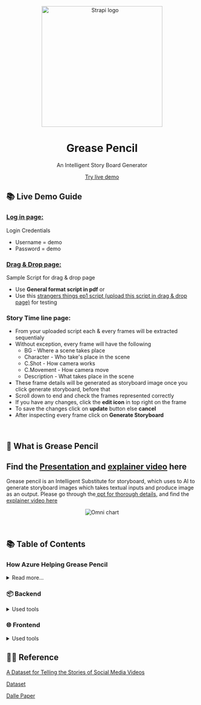 <p align="center">
  <a href="https://strapi.io">
    <img src="https://i.ibb.co/rF4cHpr/g-logo-01.png" width="318px" alt="Strapi logo" />
  </a>
</p>
<h1 align="center">Grease Pencil</h1>
<p align="center">An Intelligent Story Board Generator</p>
<p align="center"><a href="https://gpdemo.azurewebsites.net/">Try live demo</a></p>

## 📚 Live Demo Guide

### <a href="https://gpdemo.azurewebsites.net/"> Log in page:</a>
Login Credentials
- Username = demo
- Password = demo

### <a href="https://www.dailyscript.com/scripts/STRANGER-THINGS-1x01-The-Vanishing-of-Will-Byers-2ND-PINK.pdf">Drag & Drop page:</a>
Sample Script for drag & drop page
- Use **General format script in pdf** or
- Use this <a href="http://www.dailyscript.com/scripts/STRANGER-THINGS-1x01-The-Vanishing-of-Will-Byers-2ND-PINK.pdf">strangers things ep1 script (upload this script in drag & drop page)</a> for testing

### Story Time line page:</a>
- From your uploaded script each & every frames will be extracted sequentialy 
- Without exception, every frame will have the following
    - BG - Where a scene takes place
    - Character - Who take's place in the scene
    - C.Shot - How camera works 
    - C.Movement - How camera move
    - Description - What takes place in the scene
- These frame details will be generated as storyboard image once you click generate storyboard, before that
- Scroll down to end and check the frames represented correctly
- If you have any changes, click the **edit icon** in top right on the frame
- To save the changes click on **update** button else **cancel** 
- After inspecting every frame click on **Generate Storyboard**  
<br>

## 🤔 What is Grease Pencil

## Find the <a href="https://docs.google.com/presentation/d/1kOXX6n1mg9pxoM6lZFUyLO6THKVzh1Wdu7U8U-J7RKk/edit?usp=sharing/"> Presentation </a> and <a href="https://youtu.be/__kPN5Aes3Q/"> explainer video</a> here

Grease pencil is an Intelligent Substitute for storyboard, which uses to AI to generate storyboard images which takes textual inputs and produce image as an output.
Please go through the<a href="https://docs.google.com/presentation/d/1kOXX6n1mg9pxoM6lZFUyLO6THKVzh1Wdu7U8U-J7RKk/edit?usp=sharing/"> ppt for thorough details,</a> and find the<a href="https://youtu.be/__kPN5Aes3Q/"> explainer video here</a> 

<p align="center">
    <img src="https://i.ibb.co/vx37j3p/flow-diagram.png" alt="Omni chart" />
  </a>
</p>

<br>



## 📚 Table of Contents

###  How Azure Helping Grease Pencil

<details>
<summary>Read more...</summary>

#### **Storage Layer:**

-   Azure Blob Storage - for dataset [only images]
    
-   Azure Cosmos DB (SQL API) - for dataset [text prompts for the given images]
    
-   Azure Files - to hold user/client scripts
    
-   Azure Database for MySQL - holding User Details, User Activity, Invoicing and other relational data of the Grease Pencil
 #### **Code Pipeline:**
-   Azure Repos - Source code maintenance and version control
    
-   Azure Pipeline - To Build a docker image from the repository upon a commit in master branch
    
-   Container Registry - To Store the built docker images
    
-   App Service - To host the application from a docker image with zero downtime
 #### **MLOps:**
 -   Azure Data Factory - To process the data and stage for training upon new data or code check-ins
    
-   Azure ML Workspace - To run a training job and store the model in Model Registry
  </details>


### 📦 Backend

<details>
<summary>Used tools</summary>

#### Python

- Flask

  </details>

### 🌐 Frontend

<details>
<summary>Used tools</summary>

-React
- HTML5
- BootStrap
- CSS
- Java Script
  </details>

## 🙌🏼 Reference

<p><a href="https://www.aclweb.org/anthology/D18-1117.pdf">A Dataset for Telling the Stories of Social Media Videos</a></p>
<p><a href="https://prior.allenai.org/projects/charades-ego">Dataset</a></p>
<p><a href="https://arxiv.org/pdf/2102.12092.pdf">Dalle Paper</a></p>


